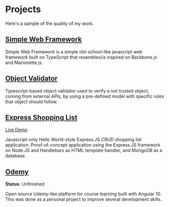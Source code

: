 # Projects

Here's a sample of the quality of my work.

## [Simple Web Framework](https://github.com/egdelgadillo/simple-web-framework)

Simple Web Framework is a simple old-school-like javascript web framework built on TypeScript that resembles/is inspired on Backbone.js and Marionette.js.

## [Object Validator](https://github.com/egdelgadillo/ts-object-validator)

Typescript-based object validator used to verify a not trusted object, coming from external APIs, by using a pre-defined model with specific rules that object should follow.

## [Express Shopping List](https://github.com/egdelgadillo/express-shopping-list)

[Live Demo](https://expressshoppinglist.herokuapp.com/)

Javascript-only Hello World-style Express.JS CRUD shopping list application. Proof-of-concept application using the Express.JS framework on Node.JS and Handlebars as HTML template handler, and MongoDB as a database.

## [Odemy](https://github.com/egdelgadillo/odemy)

**Status**: Unfinished

Open source Udemy-like platform for course learning built with Angular 10. This was done as a personal project to improve several development skills.

